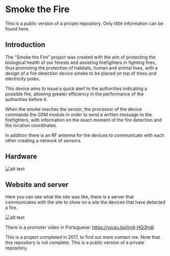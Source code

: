 # Smoke the Fire

This is a public version of a private repository. Only little information can be found here.

## Introduction

The “Smoke the Fire" project was created with the aim of protecting the biological health of our forests and assisting firefighters in fighting fires, thus promoting the protection of habitats, human and animal lives, with a design of a fire detection device smoke to be placed on top of trees and electricity poles.

This device aims to issue a quick alert to the authorities indicating a possible fire, allowing greater efficiency in the performance of the authorities before it.

When the smoke reaches the sensor, the processor of the device commands the GSM module in order to send a written message to the firefighters, with information on the exact moment of the fire detection and the location coordinates.

In addition there is an RF antenna for the devices to communicate with each other creating a network of sensors.

## Hardware 

![alt text](https://github.com/d-albuquerque/Smoke-the-Fire/blob/master/Photo_principal.JPG?raw=true)

## Website and server

Here you can see what the site was like, there is a server that communicates with the site to show on a site the devices that have detected a fire.

![alt text](https://github.com/d-albuquerque/Smoke-the-Fire/blob/master/site_tour.gif?raw=true)

There is a promoter video in Portuguese: https://youtu.be/lm4-HQ3rrdI

This is a project completed in 2017, to find out more contact me.
Note that this repository is not complete. This is a public version of a private repository.
